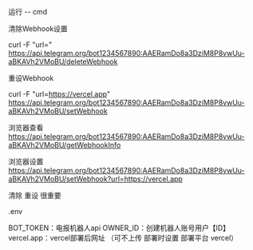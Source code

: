 运行 -- cmd

清除Webhook设置

curl -F "url=" https://api.telegram.org/bot1234567890:AAERamDo8a3DziM8P8vwUu-aBKAVh2VMoBU/deleteWebhook

重设Webhook

curl -F "url=https://vercel.app" https://api.telegram.org/bot1234567890:AAERamDo8a3DziM8P8vwUu-aBKAVh2VMoBU/setWebhook

浏览器查看
https://api.telegram.org/bot1234567890:AAERamDo8a3DziM8P8vwUu-aBKAVh2VMoBU/getWebhookInfo

浏览器设置
https://api.telegram.org/bot1234567890:AAERamDo8a3DziM8P8vwUu-aBKAVh2VMoBU/setWebhook?url=https://vercel.app


清除  重设  很重要

.env

BOT_TOKEN：电报机器人api
OWNER_ID：创建机器人账号用户【ID】
vercel.app：vercel部署后网址
（可不上传 部署时设置  部署平台 vercel）
